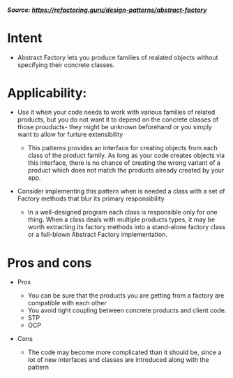 ﻿##### Source: https://refactoring.guru/design-patterns/abstract-factory

# Intent
- Abstract Factory lets you produce families of realated objects without specifying their concrete classes.


# Applicability:

- Use it when your code needs to work with various families of related products, but you do not want it to depend on the concrete classes of those prouducts-
they might be unknown beforehand or you simply want to allow for furture extensibility
	* This patterns provides an interface for creating objects from each class of the product family. As long as your code creates objects via this interface,
	there is no chance of creating the wrong variant of a product which does not match the products already created by your app.

- Consider implementing this pattern when is needed a class with a set of Factory methods that blur its primary responsibility
	* In a well-designed program each class is responsible only for one thing. When a class deals with multiple products types, it may be worth extracting
	its factory methods into a stand-alone factory class or a full-blown Abstract Factory implementation.



# Pros and cons

- Pros	
	* You can be sure that the products you are getting from a factory are compatible with each other
	* You avoid tight coupling between concrete products and client code.
	* STP
	* OCP

- Cons
	* The code may become more complicated than it should be, since a lot of new interfaces and classes are introduced along with the pattern